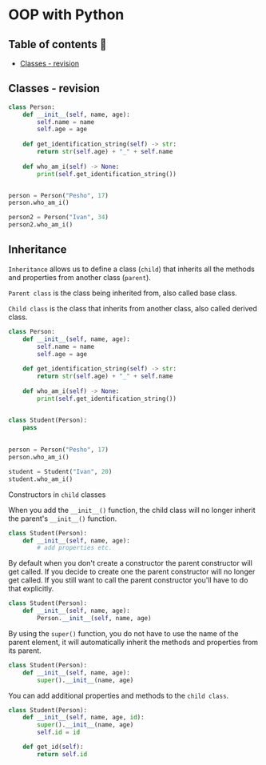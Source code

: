 # OOP with Python️

## Table of contents 📜

- [Classes - revision](#classes-revision)

## Classes - revision

```python
class Person:
    def __init__(self, name, age):
        self.name = name
        self.age = age
    
    def get_identification_string(self) -> str:
        return str(self.age) + "_" + self.name
 
    def who_am_i(self) -> None:
        print(self.get_identification_string())


person = Person("Pesho", 17)
person.who_am_i()

person2 = Person("Ivan", 34)
person2.who_am_i()
```

## Inheritance

`Inheritance` allows us to define a class (`child`) that inherits all the methods and properties from another class (`parent`).

`Parent class` is the class being inherited from, also called base class.

`Child class` is the class that inherits from another class, also called derived class.

```python
class Person:
    def __init__(self, name, age):
        self.name = name
        self.age = age
    
    def get_identification_string(self) -> str:
        return str(self.age) + "_" + self.name
 
    def who_am_i(self) -> None:
        print(self.get_identification_string())


class Student(Person):
    pass
    
    
person = Person("Pesho", 17)
person.who_am_i()

student = Student("Ivan", 20)
student.who_am_i()
```

Constructors in `child` classes

When you add the `__init__()` function, the child class will no longer inherit the parent's `__init__()` function.

```python
class Student(Person):
    def __init__(self, name, age):
        # add properties etc.
```

By default when you don't create a constructor the parent constructor will get called.
If you decide to create one the parent constructor will no longer get called. 
If you still want to call the parent constructor you'll have to do that explicitly.

```python
class Student(Person):
    def __init__(self, name, age):
        Person.__init__(self, name, age)
```

By using the `super()` function, you do not have to use the name of the parent element, it will automatically inherit the methods and properties from its parent.

```python
class Student(Person):
    def __init__(self, name, age):
        super().__init__(name, age)
```

You can add additional properties and methods to the `child class`.

```python
class Student(Person):
    def __init__(self, name, age, id):
        super().__init__(name, age)
        self.id = id

    def get_id(self):
        return self.id
```
